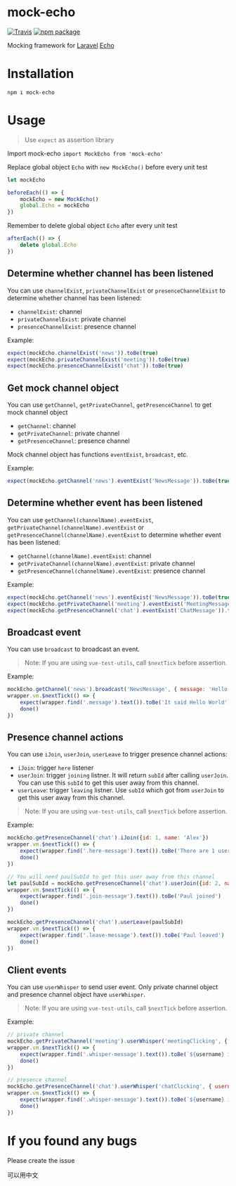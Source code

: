 mock-echo
=============

[![Travis][build-badge]][build] [![npm package][npm-badge]][npm]

[build-badge]: https://img.shields.io/travis/alexxiyang/mock-echo/master.svg?style=flat-square
[build]: https://travis-ci.org/alexxiyang/mock-echo

[npm-badge]: https://img.shields.io/npm/v/mock-echo.svg?style=flat-square
[npm]: https://www.npmjs.org/package/mock-echo

Mocking framework for [Laravel](https://laravel.com/) [Echo](https://laravel.com/docs/5.7/broadcasting#installing-laravel-echo)

# Installation

`npm i mock-echo`

# Usage

> Use `expect` as assertion library

Import mock-echo 
`import MockEcho from 'mock-echo'`

Replace global object `Echo` with `new MockEcho()` before every unit test
```javascript
let mockEcho

beforeEach(() => {
    mockEcho = new MockEcho()
    global.Echo = mockEcho
})
```

Remember to delete global object `Echo` after every unit test
```javascript
afterEach(() => {
    delete global.Echo
})
```

## Determine whether channel has been listened

You can use `channelExist`, `privateChannelExist` or `presenceChannelExist` to determine whether channel has been listened:

* `channelExist`: channel
* `privateChannelExist`: private channel
* `presenceChannelExist`: presence channel

Example:
```javascript
expect(mockEcho.channelExist('news')).toBe(true)
expect(mockEcho.privateChannelExist('meeting')).toBe(true)
expect(mockEcho.presenceChannelExist('chat')).toBe(true)
```

## Get mock channel object

You can use `getChannel`, `getPrivateChannel`, `getPresenceChannel` to get mock channel object

* `getChannel`: channel
* `getPrivateChannel`: private channel
* `getPresenceChannel`: presence channel

Mock channel object has functions `eventExist`, `broadcast`, etc.

Example:
```javascript
expect(mockEcho.getChannel('news').eventExist('NewsMessage')).toBe(true)
```

## Determine whether event has been listened

You can use `getChannel(channelName).eventExist`, `getPrivateChannel(channelName).eventExist` or `getPresenceChannel(channelName).eventExist` to determine whether event has been listened:

* `getChannel(channelName).eventExist`: channel
* `getPrivateChannel(channelName).eventExist`: private channel
* `getPresenceChannel(channelName).eventExist`: presence channel

Example:
```javascript
expect(mockEcho.getChannel('news').eventExist('NewsMessage')).toBe(true)
expect(mockEcho.getPrivateChannel('meeting').eventExist('MeetingMessage')).toBe(true)
expect(mockEcho.getPresenceChannel('chat').eventExist('ChatMessage')).toBe(true)
```

## Broadcast event

You can use `broadcast` to broadcast an event.

> Note: If you are using `vue-test-utils`, call `$nextTick` before assertion.

Example:
```javascript
mockEcho.getChannel('news').broadcast('NewsMessage', { message: 'Hello World' })
wrapper.vm.$nextTick(() => {
    expect(wrapper.find('.message').text()).toBe('It said Hello World')
    done()
})
```

## Presence channel actions

You can use `iJoin`, `userJoin`, `userLeave` to trigger presence channel actions:

* `iJoin`: trigger `here` listener
* `userJoin`: trigger `joining` listner. It will return `subId` after calling `userJoin`. You can use this `subId` to get this user away from this channel.
* `userLeave`: trigger `leaving` listner. Use `subId` which got from `userJoin` to get this user away from this channel.

> Note: If you are using `vue-test-utils`, call `$nextTick` before assertion.

Example:
```javascript
mockEcho.getPresenceChannel('chat').iJoin({id: 1, name: 'Alex'})
wrapper.vm.$nextTick(() => {
    expect(wrapper.find('.here-message').text()).toBe('There are 1 users')
    done()
})

// You will need paulSubId to get this user away from this channel
let paulSubId = mockEcho.getPresenceChannel('chat').userJoin({id: 2, name: 'Paul'})
wrapper.vm.$nextTick(() => {
    expect(wrapper.find('.join-message').text()).toBe('Paul joined')
    done()
})

mockEcho.getPresenceChannel('chat').userLeave(paulSubId)
wrapper.vm.$nextTick(() => {
    expect(wrapper.find('.leave-message').text()).toBe('Paul leaved')
    done()
})
```

## Client events

You can use `userWhisper` to send user event. Only private channel object and presence channel object have `userWhisper`.

> Note: If you are using `vue-test-utils`, call `$nextTick` before assertion.

Example:
```javascript
// private channel
mockEcho.getPrivateChannel('meeting').userWhisper('meetingClicking', { username: username })
wrapper.vm.$nextTick(() => {
    expect(wrapper.find('.whisper-message').text()).toBe(`${username} is clicking the button`)
    done()
})

// presence channel
mockEcho.getPresenceChannel('chat').userWhisper('chatClicking', { username: username })
wrapper.vm.$nextTick(() => {
    expect(wrapper.find('.whisper-message').text()).toBe(`${username} is clicking the button`)
    done()
})
```

# If you found any bugs

Please create the issue

可以用中文